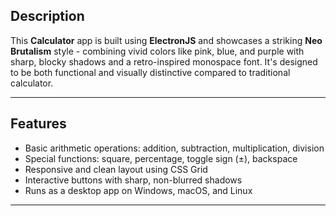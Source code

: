 ## Description

This **Calculator** app is built using **ElectronJS** and showcases a striking **Neo Brutalism** style - combining vivid colors like pink, blue, and purple with sharp, blocky shadows and a retro-inspired monospace font.
It's designed to be both functional and visually distinctive compared to traditional calculator.

---

## Features

- Basic arithmetic operations: addition, subtraction, multiplication, division  
- Special functions: square, percentage, toggle sign (±), backspace  
- Responsive and clean layout using CSS Grid  
- Interactive buttons with sharp, non-blurred shadows  
- Runs as a desktop app on Windows, macOS, and Linux  

---
